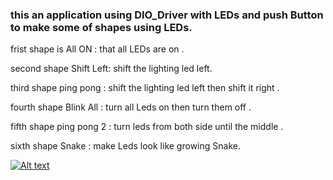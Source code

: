 ### this an application using DIO_Driver with LEDs and push Button to make some of shapes using LEDs.

frist shape is All ON : that all LEDs are on .

second shape Shift Left: shift the lighting led left.

third shape  ping pong : shift the lighting led left then shift it right .

fourth shape Blink All : turn all Leds on then turn them off .

fifth shape ping pong 2 : turn leds from both side until the middle .

sixth shape Snake : make Leds look like growing Snake. 

[![Alt text](https://img.youtube.com/vi/VID/0.jpg)](https://www.youtube.com/watch?v=-2YKGMiROYc)
